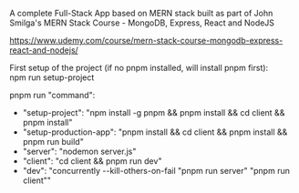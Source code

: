 A complete Full-Stack App based on MERN stack built as part of John Smilga's MERN Stack Course - MongoDB, Express, React and NodeJS

https://www.udemy.com/course/mern-stack-course-mongodb-express-react-and-nodejs/

First setup of the project (if no pnpm installed, will install pnpm first):  
npm run setup-project

pnpm run "command":

- "setup-project": "npm install -g pnpm && pnpm install && cd client && pnpm install"
- "setup-production-app": "pnpm install && cd client && pnpm install && pnpm run build"
- "server": "nodemon server.js"
- "client": "cd client && pnpm run dev"
- "dev": "concurrently --kill-others-on-fail \"pnpm run server\" \"pnpm run client\""
